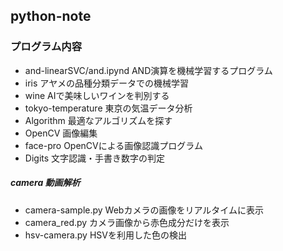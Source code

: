 ## python-note

### プログラム内容
- and-linearSVC/and.ipynd  AND演算を機械学習するプログラム
- iris アヤメの品種分類データでの機械学習
- wine AIで美味しいワインを判別する
- tokyo-temperature 東京の気温データ分析
- Algorithm 最適なアルゴリズムを探す
- OpenCV 画像編集
- face-pro OpenCVによる画像認識プログラム
- Digits 文字認識・手書き数字の判定
##### camera 動画解析
- camera-sample.py Webカメラの画像をリアルタイムに表示
- camera_red.py カメラ画像から赤色成分だけを表示
- hsv-camera.py HSVを利用した色の検出